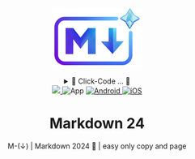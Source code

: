 <!-- logo IMG -->
<p align="center">
    <img width="180" src="https://raw.githubusercontent.com/bastndev/Markdown-24/main/IMG/logo.png?token=GHSAT0AAAAAACMP34DO4XD2DHWIE7FXN7ZSZNK4S4Q">
</p>

<!-- code IMG -->
<details >
<summary align="center">👾 Click-Code ... 👾</summary>

```
<p align="center">
    <img width="180" src="https://raw.githubusercontent.com/bastndev/Markdown-24/main/IMG/logo.png?token=GHSAT0AAAAAACMP34DO4XD2DHWIE7FXN7ZSZNK4S4Q">
</p>
```
</details>


<!-- Version - Social Media - ect -->
<div align="center">
<!-- CI -->
  <a href="https://github.com/bastndev/ShopyScan/actions/new">
   <img src="https://github.com/vitejs/vite/actions/workflows/ci.yml/badge.svg?branch=main">
  </a>
<!-- Version -->  
  </a href="#">
     <img alt="App" src="https://img.shields.io/badge/APP-v7.0.0-blue">
  </a>
<!-- Version Android -->
  <a href="#">
    <img alt="Android" src="https://img.shields.io/badge/App-Android-%233ddb84">
  </a>
<!-- Version iOS -->
  <a href="#">
    <img alt="iOS" src="https://img.shields.io/badge/App-iOS-orange">
  </a> 
  
# Markdown 24
M-(↓) | Markdown 2024 🔽 | easy only copy and page


